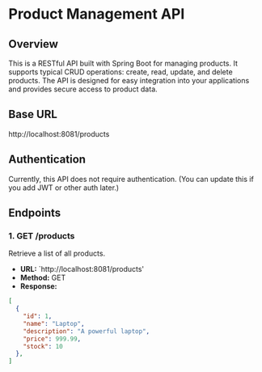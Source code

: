 # Product Management API

## Overview
This is a RESTful API built with Spring Boot for managing products. It supports typical CRUD operations: create, read, update, and delete products. The API is designed for easy integration into your applications and provides secure access to product data.

## Base URL
http://localhost:8081/products
## Authentication
Currently, this API does not require authentication. (You can update this if you add JWT or other auth later.)

## Endpoints

### 1. GET /products
Retrieve a list of all products.

- **URL:** `http://localhost:8081/products'
- **Method:** GET
- **Response:**
```json
[
  {
    "id": 1,
    "name": "Laptop",
    "description": "A powerful laptop",
    "price": 999.99,
    "stock": 10
  },
]
```
